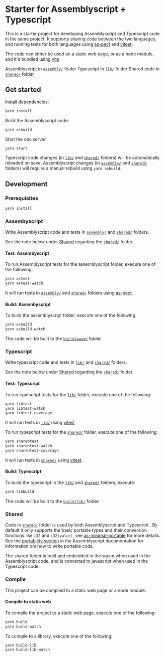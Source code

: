 # Starter for Assemblyscript + Typescript

This is a starter project for developing Assemblyscript and Typescript code in the same project. It supports sharing code between the two languages, and running tests for both languages using [as-pect](https://as-pect.gitbook.io/as-pect/) and [vitest](https://vitest.dev/).

The code can either be used on a static web page, or as a node module, and it's bundled using [vite](https://vitejs.dev/).

Assemblyscript in [`assembly/`](assembly) folder
Typescript in [`lib/`](lib) folder
Shared code in [`shared/`](shared) folder

## Get started

Install dependencies:

```sh
yarn install
```

Build the Assemblyscript code:

```sh
yarn asbuild
```

Start the dev server

```sh
yarn start
```

Typescript code changes (in [`lib/`](lib) and [`shared/`](shared) folders) will be automatically reloaded on save.
Assemblyscript changes (in [`assembly/`](assembly) and [`shared/`](shared) folders) will require a manual rebuild using `yarn asbuild`.

## Development

### Prerequisites

```sh
yarn install
```

### Assembyscript

Write Assemblyscript code and tests in [`assembly/`](assembly) and [`shared/`](shared) folders.

See the note below under [Shared](#shared) regarding the [`shared/`](shared) folder.

#### Test: Assembyscript

To run Assemblyscript tests for the assemblyscript folder, execute one of the following:

```sh
yarn astest
yarn astest-watch
```

It will run tests in [`assembly/`](assembly) and [`shared/`](shared) folders using [as-pect](https://as-pect.gitbook.io/as-pect/).

#### Build: Assembyscript

To build the assemblyscript folder, execute one of the following:

```sh
yarn asbuild
yarn asbuild-watch
```

The code will be built to the [`build/wasm/`](build/wasm) folder.

### Typescript

Write typescript code and tests in [`lib/`](lib) and [`shared/`](shared) folders.

See the note below under [Shared](#shared) regarding the [`shared/`](shared) folder.

#### Test: Typescript

To run typescript tests for the [`lib/`](lib) folder, execute one of the following:

```sh
yarn libtest
yarn libtest-watch
yarn libtest-coverage
```

It will run tests in [`lib/`](lib) using [vitest](https://vitest.dev/)

To run typescript tests for the [`shared/`](shared) folder, execute one of the following:

```sh
yarn sharedtest
yarn sharedtest-watch
yarn sharedtest-coverage
```

It will run tests in [`shared/`](shared) using [vitest](https://vitest.dev/).

#### Build: Typescript

To build the typescript in the [`lib/`](lib) and [`shared/`](shared) folders, execute:

```sh
yarn libbuild
```

The code will be built to the [`build/lib/`](build/lib) folder.

### Shared

Code in [`shared/`](shared) folder is used by both Assemblyscript and Typescript . By default it only supports the basic portable types and their conversion functions like `i32` and `i32(value)`, see [as-minimal-portable](as-minimal-portable/README.md) for more details.
See the [portability section](https://www.assemblyscript.org/compiler.html#portability) in the Assemblyscript documentation for information om how to write portable code.

The shared folder is built and embedded in the wasm when used in the Assemblyscript code, and is converted to javascript when used in the Typescript code.

### Compile

This project can be compiled to a static web page or a node module.

#### Compile to static web

To compile the project to a static web page, execute one of the following:

```sh
yarn build
yarn build-watch
```

To compile to a library, execute one of the following:

```sh
yarn build-lib
yarn build-lib-watch
```
